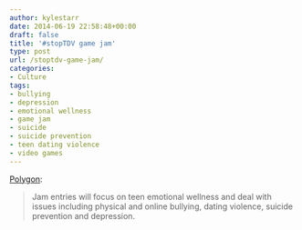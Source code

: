 ```yaml
---
author: kylestarr
date: 2014-06-19 22:58:48+00:00
draft: false
title: '#stopTDV game jam'
type: post
url: /stoptdv-game-jam/
categories:
- Culture
tags:
- bullying
- depression
- emotional wellness
- game jam
- suicide
- suicide prevention
- teen dating violence
- video games
---
```


[Polygon](http://www.polygon.com/2014/6/19/5823910/teen-emotional-wellness-group-hosting-cross-country-game-jam):

> Jam entries will focus on teen emotional wellness and deal with issues including physical and online bullying, dating violence, suicide prevention and depression.
